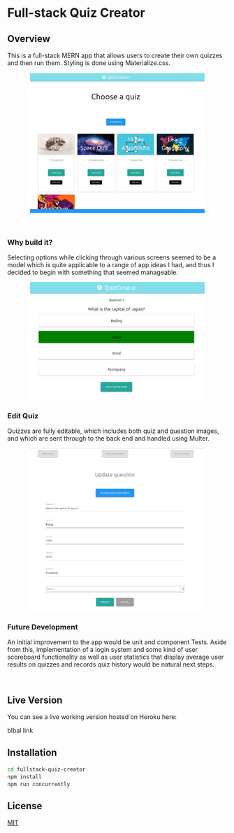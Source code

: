 # Full-stack Quiz Creator

## Overview
This is a full-stack MERN app that allows users to create their own quizzes and then run them. Styling is done using Materialize.css.

<p align="center">
   <img src="siteimages/choosequiz.png" width="400px" />
</p>

&nbsp;

### Why build it?
Selecting options while clicking through various screens seemed to be a model which is quite applicable to a range of app ideas I had, and thus I decided to begin with something that seemed manageable.

<p align="center">
   <img src="siteimages/selectanswer.png" width="400px" />
</p>

### Edit Quiz
Quizzes are fully editable, which includes both quiz and question images, and which are sent through to the back end and handled using Multer.

<p align="center">
   <img src="siteimages/editquiz.png" width="400px" />
</p>

### Future Development
An initial improvement to the app would be unit and component Tests. Aside from this, implementation of a login system and some kind of user scoreboard functionality as well as user statistics that display average user results on quizzes and records quiz history would be natural next steps.


&nbsp;

## Live Version
You can see a live working version hosted on Heroku here:

blbal link


## Installation 
```bash
cd fullstack-quiz-creator
npm install
npm run concurrently 
```


## License
[MIT](https://choosealicense.com/licenses/mit/)
